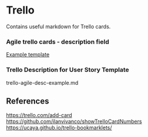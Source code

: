 # Trello 
Contains useful markdown for Trello cards.

### Agile trello cards - description field
[Example template](./trello-agile-desc-example.md)

### Trello Description for User Story Template
trello-agile-desc-example.md

## References
https://trello.com/add-card 
https://github.com/ilanvivanco/showTrelloCardNumbers
https://ucaya.github.io/trello-bookmarklets/





